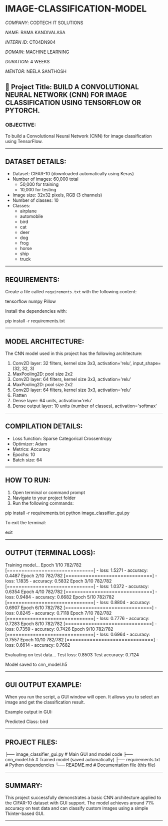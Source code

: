 # IMAGE-CLASSIFICATION-MODEL

*COMPANY*: CODTECH IT SOLUTIONS

*NAME*: RAMA KANDIVALASA 

*INTERN ID*: CT04DN904

*DOMAIN*: MACHINE LEARNING 

*DURATION*: 4 WEEKS

*MENTOR*: NEELA SANTHOSH

## 📌 Project Title: BUILD A CONVOLUTIONAL NEURAL NETWORK (CNN) FOR IMAGE CLASSIFICATION USING TENSORFLOW OR PYTORCH.

### OBJECTIVE:
To build a Convolutional Neural Network (CNN) for image classification using TensorFlow.

---

## DATASET DETAILS:

- Dataset: CIFAR-10 (downloaded automatically using Keras)
- Number of images: 60,000 total
  - 50,000 for training
  - 10,000 for testing
- Image size: 32x32 pixels, RGB (3 channels)
- Number of classes: 10
- Classes:
  - airplane
  - automobile
  - bird
  - cat
  - deer
  - dog
  - frog
  - horse
  - ship
  - truck

---

## REQUIREMENTS:

Create a file called `requirements.txt` with the following content:

tensorflow
numpy
Pillow

Install the dependencies with:

pip install -r requirements.txt

---

## MODEL ARCHITECTURE:

The CNN model used in this project has the following architecture:

1. Conv2D layer: 32 filters, kernel size 3x3, activation='relu', input_shape=(32, 32, 3)  
2. MaxPooling2D: pool size 2x2  
3. Conv2D layer: 64 filters, kernel size 3x3, activation='relu'  
4. MaxPooling2D: pool size 2x2  
5. Conv2D layer: 64 filters, kernel size 3x3, activation='relu'  
6. Flatten  
7. Dense layer: 64 units, activation='relu'  
8. Dense output layer: 10 units (number of classes), activation='softmax'

---

## COMPILATION DETAILS:

- Loss function: Sparse Categorical Crossentropy  
- Optimizer: Adam  
- Metrics: Accuracy  
- Epochs: 10  
- Batch size: 64  

---

## HOW TO RUN:

1. Open terminal or command prompt  
2. Navigate to your project folder  
3. Run the following commands:

pip install -r requirements.txt
python image_classifier_gui.py

To exit the terminal:

exit

---

## OUTPUT (TERMINAL LOGS):

Training model...
Epoch 1/10
782/782 [==============================] - loss: 1.5271 - accuracy: 0.4487
Epoch 2/10
782/782 [==============================] - loss: 1.1835 - accuracy: 0.5832
Epoch 3/10
782/782 [==============================] - loss: 1.0372 - accuracy: 0.6354
Epoch 4/10
782/782 [==============================] - loss: 0.9484 - accuracy: 0.6682
Epoch 5/10
782/782 [==============================] - loss: 0.8804 - accuracy: 0.6907
Epoch 6/10
782/782 [==============================] - loss: 0.8245 - accuracy: 0.7118
Epoch 7/10
782/782 [==============================] - loss: 0.7776 - accuracy: 0.7283
Epoch 8/10
782/782 [==============================] - loss: 0.7359 - accuracy: 0.7426
Epoch 9/10
782/782 [==============================] - loss: 0.6964 - accuracy: 0.7557
Epoch 10/10
782/782 [==============================] - loss: 0.6614 - accuracy: 0.7682

Evaluating on test data...
Test loss: 0.8503
Test accuracy: 0.7124

Model saved to cnn_model.h5

---

## GUI OUTPUT EXAMPLE:

When you run the script, a GUI window will open. It allows you to select an image and get the classification result.

Example output in GUI:

Predicted Class: bird


---

## PROJECT FILES:

├── image_classifier_gui.py # Main GUI and model code
├── cnn_model.h5 # Trained model (saved automatically)
├── requirements.txt # Python dependencies
└── README.md # Documentation file (this file)


---

## SUMMARY:

This project successfully demonstrates a basic CNN architecture applied to the CIFAR-10 dataset with GUI support. The model achieves around 71% accuracy on test data and can classify custom images using a simple Tkinter-based GUI.

---
